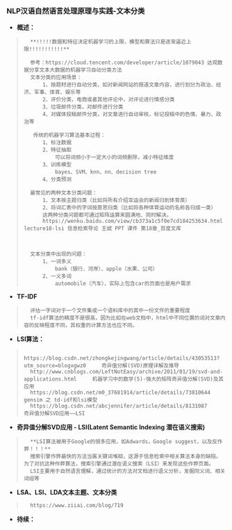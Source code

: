 ### NLP汉语自然语言处理原理与实践-文本分类
- **概述：**
>       **!!!!!数据和特征决定机器学习的上限，模型和算法只是逐渐逼近上限!!!!!!!!!!!**
>
>       参考：https://cloud.tencent.com/developer/article/1079043 达观数据分享文本大数据的机器学习自动分类方法
>       文本分类的应用场景：
>           1、按题材进行自动分类，如对新闻网站的报道文章内容，进行划分为政治、经济、军事、体育、娱乐等
>           2、评价分类，电商或者其他评论中，对评论进行情感分类
>           3、垃圾邮件分类，对邮件进行分类
>           4、对媒体投稿邮件分类，对文章进行自动审核，标记投稿中的色情、暴力、政治等
>
>        传统的机器学习算法基本过程：
>           1、标注数据
>           2、特征抽取
>               可以将词频小于一定大小的词频删除，减小特征维度
>           3、训练模型
>               bayes、SVM、knn、nn、decision tree
>           4、分类预测
>
>       最常见的两种文本分类问题：
>           1、文本按主题归类（比如将所有介绍亚运会的新闻归到体育类）
>           2、将词汇表中的字词按意思归类（比如将各种体育运动的名称各归成一类）
>           这两种分类问题都可通过矩阵运算来圆满地、同时解决。
>           https://wenku.baidu.com/view/cb373a1c5f0e7cd184253634.html  lecture18-lsi 信息检索导论 王斌 PPT 课件 第18章_百度文库
>
>
>
>       文本分类中出现的问题：
>           1、一词多义
>               bank（银行、河岸）、apple（水果、公司）
>           2、一义多词
>               automobile（汽车），实际上包含car的页面也是用户需求
>
>

- **TF-IDF**
>       评估一字词对于一个文件集或一个语料库中的其中一份文件的重要程度
>       tf-idf算法的精度不是很高，因为比如在web文档中，html中不同位置的词对文章内容的反映程度不同，其权重的计算方法也应不同。
>
>
>
>
>
>
>
>
>
>

- **LSI算法：**
>       https://blog.csdn.net/zhongkejingwang/article/details/43053513?utm_source=blogxgwz0     奇异值分解(SVD)原理详解及推导
>       http://www.cnblogs.com/LeftNotEasy/archive/2011/01/19/svd-and-applications.html     机器学习中的数学(5)-强大的矩阵奇异值分解(SVD)及其应用
>       https://blog.csdn.net/m0_37681914/article/details/73810644      gensim 之 td-idf和lsi模型
>       https://blog.csdn.net/abcjennifer/article/details/8131087       奇异值分解SVD应用——LSI
>
>
>
>
>
>
>
>

- **奇异值分解SVD应用 - LSI(Latent Semantic Indexing 潜在语义搜索)**
>       **LSI算法被用于Google的很多应用，如Adwards，Google suggest，以及反作弊！！！**
>       搜索引擎作弊最快的方法当属关键词堆砌，这源于信息检索中相关算法本身的缺陷。为了对抗这种作弊算法，搜索引擎通过潜在语义搜索（LSI）来发现这些作弊页面。
>       LSI主要用于自然语言理解，通过统计的方法对文档进行语义分析，发掘同义词、相关词组等
>
>
>
>
>

- **LSA、LSI、LDA文本主题、文本分类**
>       https://www.ziiai.com/blog/719
>
>
>
>
>

- **待续：**
>
>
>
>
>
>
